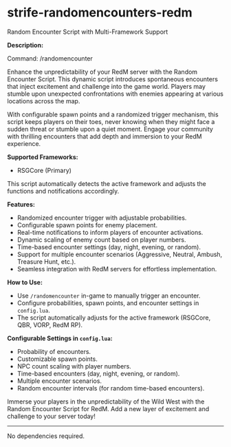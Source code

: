 
# strife-randomencounters-redm

Random Encounter Script with Multi-Framework Support

**Description:**

Command: /randomencounter

Enhance the unpredictability of your RedM server with the Random Encounter Script. This dynamic script introduces spontaneous encounters that inject excitement and challenge into the game world. Players may stumble upon unexpected confrontations with enemies appearing at various locations across the map.

With configurable spawn points and a randomized trigger mechanism, this script keeps players on their toes, never knowing when they might face a sudden threat or stumble upon a quiet moment. Engage your community with thrilling encounters that add depth and immersion to your RedM experience.

**Supported Frameworks:**
- RSGCore (Primary)

This script automatically detects the active framework and adjusts the functions and notifications accordingly.

**Features:**
- Randomized encounter trigger with adjustable probabilities.
- Configurable spawn points for enemy placement.
- Real-time notifications to inform players of encounter activations.
- Dynamic scaling of enemy count based on player numbers.
- Time-based encounter settings (day, night, evening, or random).
- Support for multiple encounter scenarios (Aggressive, Neutral, Ambush, Treasure Hunt, etc.).
- Seamless integration with RedM servers for effortless implementation.

**How to Use:**
- Use `/randomencounter` in-game to manually trigger an encounter.
- Configure probabilities, spawn points, and encounter settings in `config.lua`.
- The script automatically adjusts for the active framework (RSGCore, QBR, VORP, RedM RP).

**Configurable Settings in `config.lua`:**
- Probability of encounters.
- Customizable spawn points.
- NPC count scaling with player numbers.
- Time-based encounters (day, night, evening, or random).
- Multiple encounter scenarios.
- Random encounter intervals (for random time-based encounters).

Immerse your players in the unpredictability of the Wild West with the Random Encounter Script for RedM. Add a new layer of excitement and challenge to your server today!

---

No dependencies required.
